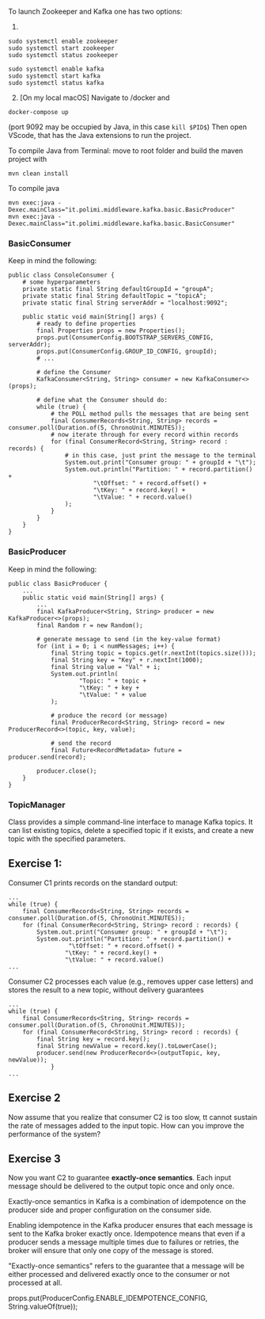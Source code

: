 To launch Zookeeper and Kafka one has two options:

1.
```
sudo systemctl enable zookeeper
sudo systemctl start zookeeper
sudo systemctl status zookeeper
```
```
sudo systemctl enable kafka
sudo systemctl start kafka
sudo systemctl status kafka
```
2. [On my local macOS] Navigate to /docker and
```
docker-compose up
```
(port 9092 may be occupied by Java, in this case ```kill $PID$```)
Then open VScode, that has the Java extensions to run the project.

To compile Java from Terminal: move to root folder and build the maven project with
```
mvn clean install
```
To compile java
```
mvn exec:java -Dexec.mainClass="it.polimi.middleware.kafka.basic.BasicProducer"
mvn exec:java -Dexec.mainClass="it.polimi.middleware.kafka.basic.BasicConsumer"
```

### BasicConsumer
Keep in mind the following:
```
public class ConsoleConsumer {
    # some hyperparameters
    private static final String defaultGroupId = "groupA";
    private static final String defaultTopic = "topicA";
    private static final String serverAddr = "localhost:9092";

    public static void main(String[] args) {
        # ready to define properties
        final Properties props = new Properties();
        props.put(ConsumerConfig.BOOTSTRAP_SERVERS_CONFIG, serverAddr);
        props.put(ConsumerConfig.GROUP_ID_CONFIG, groupId);
        # ...

        # define the Consumer
        KafkaConsumer<String, String> consumer = new KafkaConsumer<>(props);

        # define what the Consumer should do:
        while (true) {
            # the POLL method pulls the messages that are being sent
            final ConsumerRecords<String, String> records = consumer.poll(Duration.of(5, ChronoUnit.MINUTES));
            # now iterate through for every record within records
            for (final ConsumerRecord<String, String> record : records) {
                # in this case, just print the message to the terminal
                System.out.print("Consumer group: " + groupId + "\t");
                System.out.println("Partition: " + record.partition() +
                        "\tOffset: " + record.offset() +
                        "\tKey: " + record.key() +
                        "\tValue: " + record.value()
                );
            }
        }
    }
}
```
### BasicProducer
Keep in mind the following:
```
public class BasicProducer {
    ... 
    public static void main(String[] args) {
        ...
        final KafkaProducer<String, String> producer = new KafkaProducer<>(props);
        final Random r = new Random();
        
        # generate message to send (in the key-value format)
        for (int i = 0; i < numMessages; i++) {
            final String topic = topics.get(r.nextInt(topics.size()));
            final String key = "Key" + r.nextInt(1000);
            final String value = "Val" + i;
            System.out.println(
                    "Topic: " + topic +
                    "\tKey: " + key +
                    "\tValue: " + value
            );
            
            # produce the record (or message)
            final ProducerRecord<String, String> record = new ProducerRecord<>(topic, key, value);

            # send the record
            final Future<RecordMetadata> future = producer.send(record);

        producer.close();
    }
}
```

### TopicManager
Class provides a simple command-line interface to manage Kafka topics. It can list existing topics, delete a specified topic if it exists, and create a new topic with the specified parameters. 


## Exercise 1:
Consumer C1 prints records on the standard output:
```
...
while (true) {
    final ConsumerRecords<String, String> records = consumer.poll(Duration.of(5, ChronoUnit.MINUTES));
    for (final ConsumerRecord<String, String> record : records) {
        System.out.print("Consumer group: " + groupId + "\t");
        System.out.println("Partition: " + record.partition() +
                 "\tOffset: " + record.offset() +
                "\tKey: " + record.key() +
                "\tValue: " + record.value()
...
```
Consumer C2 processes each value (e.g., removes upper case letters) and stores the result to a new topic, without delivery guarantees
```
...
while (true) {
    final ConsumerRecords<String, String> records = consumer.poll(Duration.of(5, ChronoUnit.MINUTES));
    for (final ConsumerRecord<String, String> record : records) {
        final String key = record.key();
        final String newValue = record.key().toLowerCase();
        producer.send(new ProducerRecord<>(outputTopic, key, newValue));
            }
...
```

## Exercise 2
Now assume that you realize that consumer C2 is too slow, tt cannot sustain the rate of messages added to the input topic. How can you improve the performance of the system?

## Exercise 3
Now you want C2 to guarantee **exactly-once semantics**. Each input message should be delivered to the output topic once and only once.

Exactly-once semantics in Kafka is a combination of idempotence on the producer side and proper configuration on the consumer side.

Enabling idempotence in the Kafka producer ensures that each message is sent to the Kafka broker exactly once. Idempotence means that even if a producer sends a message multiple times due to failures or retries, the broker will ensure that only one copy of the message is stored.

"Exactly-once semantics" refers to the guarantee that a message will be either processed and delivered exactly once to the consumer or not processed at all.

props.put(ProducerConfig.ENABLE_IDEMPOTENCE_CONFIG, String.valueOf(true));
